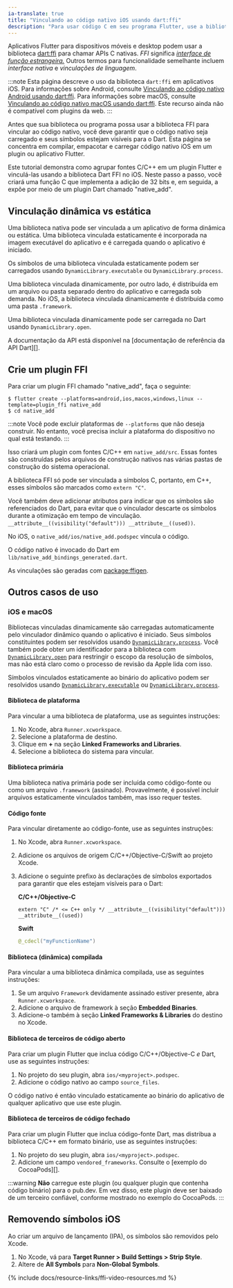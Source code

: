 ```yaml
---
ia-translate: true
title: "Vinculando ao código nativo iOS usando dart:ffi"
description: "Para usar código C em seu programa Flutter, use a biblioteca dart:ffi."
---
```


<?code-excerpt path-base="platform_integration"?>

Aplicativos Flutter para dispositivos móveis e desktop podem usar a biblioteca
[dart:ffi][] para chamar APIs C nativas. _FFI_ significa
[_interface de função estrangeira._][FFI] Outros termos para funcionalidade
semelhante incluem _interface nativa_ e _vinculações de linguagem_.

:::note
Esta página descreve o uso da biblioteca `dart:ffi` em aplicativos iOS.
Para informações sobre Android, consulte
[Vinculando ao código nativo Android usando dart:ffi][android-ffi].
Para informações sobre macOS, consulte
[Vinculando ao código nativo macOS usando dart:ffi][macos-ffi].
Este recurso ainda não é compatível com plugins da web.
:::

[android-ffi]: /platform-integration/android/c-interop
[macos-ffi]: /platform-integration/macos/c-interop
[dart:ffi]: {{site.dart.api}}/dart-ffi/dart-ffi-library.html
[FFI]: https://en.wikipedia.org/wiki/Foreign_function_interface

Antes que sua biblioteca ou programa possa usar a biblioteca FFI para vincular
ao código nativo, você deve garantir que o código nativo seja carregado e seus
símbolos estejam visíveis para o Dart. Esta página se concentra em compilar,
empacotar e carregar código nativo iOS em um plugin ou aplicativo Flutter.

Este tutorial demonstra como agrupar fontes C/C++ em um plugin Flutter e
vinculá-las usando a biblioteca Dart FFI no iOS. Neste passo a passo, você
criará uma função C que implementa a adição de 32 bits e, em seguida, a
expõe por meio de um plugin Dart chamado "native_add".

## Vinculação dinâmica vs estática

Uma biblioteca nativa pode ser vinculada a um aplicativo de forma dinâmica ou
estática. Uma biblioteca vinculada estaticamente é incorporada na imagem
executável do aplicativo e é carregada quando o aplicativo é iniciado.

Os símbolos de uma biblioteca vinculada estaticamente podem ser carregados usando
`DynamicLibrary.executable` ou `DynamicLibrary.process`.

Uma biblioteca vinculada dinamicamente, por outro lado, é distribuída em um
arquivo ou pasta separado dentro do aplicativo e carregada sob demanda. No iOS, a
biblioteca vinculada dinamicamente é distribuída como uma pasta `.framework`.

Uma biblioteca vinculada dinamicamente pode ser carregada no Dart usando
`DynamicLibrary.open`.

A documentação da API está disponível na
[documentação de referência da API Dart][].

[Dart API reference documentation]: {{site.dart.api}}

## Crie um plugin FFI

Para criar um plugin FFI chamado "native_add", faça o seguinte:

```console
$ flutter create --platforms=android,ios,macos,windows,linux --template=plugin_ffi native_add
$ cd native_add
```

:::note
Você pode excluir plataformas de `--platforms` que não deseja construir.
No entanto, você precisa incluir a plataforma do dispositivo no qual está
testando.
:::

Isso criará um plugin com fontes C/C++ em `native_add/src`. Essas fontes são
construídas pelos arquivos de construção nativos nas várias pastas de
construção do sistema operacional.

A biblioteca FFI só pode ser vinculada a símbolos C, portanto, em C++, esses
símbolos são marcados como `extern "C"`.

Você também deve adicionar atributos para indicar que os símbolos são
referenciados do Dart, para evitar que o vinculador descarte os símbolos
durante a otimização em tempo de vinculação.
`__attribute__((visibility("default"))) __attribute__((used))`.

No iOS, o `native_add/ios/native_add.podspec` vincula o código.

O código nativo é invocado do Dart em
`lib/native_add_bindings_generated.dart`.

As vinculações são geradas com [package:ffigen]({{site.pub-pkg}}/ffigen).

## Outros casos de uso

### iOS e macOS

Bibliotecas vinculadas dinamicamente são carregadas automaticamente pelo
vinculador dinâmico quando o aplicativo é iniciado. Seus símbolos
constituintes podem ser resolvidos usando [`DynamicLibrary.process`][]. Você
também pode obter um identificador para a biblioteca com [`DynamicLibrary.open`][]
para restringir o escopo da resolução de símbolos, mas não está claro como o
processo de revisão da Apple lida com isso.

Símbolos vinculados estaticamente ao binário do aplicativo podem ser resolvidos
usando [`DynamicLibrary.executable`][] ou [`DynamicLibrary.process`][].

[`DynamicLibrary.executable`]: {{site.dart.api}}/dart-ffi/DynamicLibrary/DynamicLibrary.executable.html
[`DynamicLibrary.open`]: {{site.dart.api}}/dart-ffi/DynamicLibrary/DynamicLibrary.open.html
[`DynamicLibrary.process`]: {{site.dart.api}}/dart-ffi/DynamicLibrary/DynamicLibrary.process.html

#### Biblioteca de plataforma

Para vincular a uma biblioteca de plataforma, use as seguintes instruções:

1.  No Xcode, abra `Runner.xcworkspace`.
2.  Selecione a plataforma de destino.
3.  Clique em **+** na seção **Linked Frameworks and Libraries**.
4.  Selecione a biblioteca do sistema para vincular.

#### Biblioteca primária

Uma biblioteca nativa primária pode ser incluída como código-fonte ou como um
arquivo `.framework` (assinado). Provavelmente, é possível incluir arquivos
estaticamente vinculados também, mas isso requer testes.

#### Código fonte

Para vincular diretamente ao código-fonte, use as seguintes instruções:

 1. No Xcode, abra `Runner.xcworkspace`.
 2. Adicione os arquivos de origem C/C++/Objective-C/Swift ao projeto Xcode.
 3. Adicione o seguinte prefixo às declarações de símbolos exportados para
    garantir que eles estejam visíveis para o Dart:

    **C/C++/Objective-C**

    ```objc
    extern "C" /* <= C++ only */ __attribute__((visibility("default"))) __attribute__((used))
    ```

    **Swift**

    ```swift
    @_cdecl("myFunctionName")
    ```

#### Biblioteca (dinâmica) compilada

Para vincular a uma biblioteca dinâmica compilada, use as seguintes instruções:

1.  Se um arquivo `Framework` devidamente assinado estiver presente, abra
    `Runner.xcworkspace`.
2.  Adicione o arquivo de framework à seção **Embedded Binaries**.
3.  Adicione-o também à seção **Linked Frameworks & Libraries** do destino no
    Xcode.

#### Biblioteca de terceiros de código aberto

Para criar um plugin Flutter que inclua código C/C++/Objective-C _e_ Dart,
use as seguintes instruções:

1.  No projeto do seu plugin, abra
    `ios/<myproject>.podspec`.
2.  Adicione o código nativo ao campo `source_files`.

O código nativo é então vinculado estaticamente ao binário do aplicativo de
qualquer aplicativo que use este plugin.

#### Biblioteca de terceiros de código fechado

Para criar um plugin Flutter que inclua código-fonte Dart, mas distribua a
biblioteca C/C++ em formato binário, use as seguintes instruções:

1.  No projeto do seu plugin, abra
    `ios/<myproject>.podspec`.
2.  Adicione um campo `vendored_frameworks`. Consulte o
    [exemplo do CocoaPods][].

:::warning
**Não** carregue este plugin (ou qualquer plugin que contenha código binário)
para o pub.dev. Em vez disso, este plugin deve ser baixado de um terceiro
confiável, conforme mostrado no exemplo do CocoaPods.
:::

[CocoaPods example]: {{site.github}}/CocoaPods/CocoaPods/blob/master/examples/Vendored%20Framework%20Example/Example%20Pods/VendoredFrameworkExample.podspec

## Removendo símbolos iOS

Ao criar um arquivo de lançamento (IPA), os símbolos são removidos pelo Xcode.

1.  No Xcode, vá para **Target Runner > Build Settings > Strip Style**.
2.  Altere de **All Symbols** para **Non-Global Symbols**.

{% include docs/resource-links/ffi-video-resources.md %}

